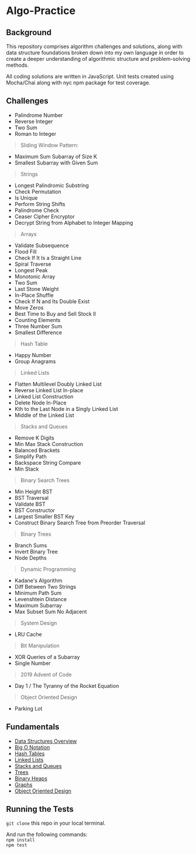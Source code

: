 # Algo-Practice

## Background
This repository comprises algorithm challenges and solutions, along with data structure foundations broken down into my own language in order to create a deeper understanding of algorithmic structure and problem-solving methods.

All coding solutions are written in JavaScript. Unit tests created using Mocha/Chai along with nyc npm package for test coverage.

## Challenges

- Palindrome Number
- Reverse Integer
- Two Sum
- Roman to Integer
> Sliding Window Pattern:
- Maximum Sum Subarray of Size K
- Smallest Subarray with Given Sum
> Strings
- Longest Palindromic Substring
- Check Permutation
- Is Unique
- Perform String Shifts
- Palindrome Check
- Ceaser Cipher Encryptor
- Decrypt String from Alphabet to Integer Mapping
> Arrays
- Validate Subsequence
- Flood Fill
- Check If It Is a Straight Line
- Spiral Traverse
- Longest Peak
- Monotonic Array
- Two Sum
- Last Stone Weight
- In-Place Shuffle
- Check If N and Its Double Exist
- Move Zeros
- Best Time to Buy and Sell Stock II
- Counting Elements
- Three Number Sum
- Smallest Difference
> Hash Table
- Happy Number
- Group Anagrams
> Linked Lists
- Flatten Multilevel Doubly Linked List
- Reverse Linked List In-place
- Linked List Construction
- Delete Node In-Place
- Kth to the Last Node in a Singly Linked List
- Middle of the Linked List
> Stacks and Queues
- Remove K Digits
- Min Max Stack Construction
- Balanced Brackets
- Simplify Path
- Backspace String Compare
- Min Stack
> Binary Search Trees
- Min Height BST
- BST Traversal
- Validate BST
- BST Constructor
- Largest Smaller BST Key
- Construct Binary Search Tree from Preorder Traversal
> Binary Trees
- Branch Sums
- Invert Binary Tree
- Node Depths
> Dynamic Programming
- Kadane's Algorithm
- Diff Between Two Strings
- Minimum Path Sum
- Levenshtein Distance
- Maximum Subarray
- Max Subset Sum No Adjacent
> System Design
- LRU Cache
> Bit Manipulation
- XOR Queries of a Subarray
- Single Number
> 2019 Advent of Code
- Day 1 / The Tyranny of the Rocket Equation
> Object Oriented Design
- Parking Lot

## Fundamentals
* [Data Structures Overview](Fundamentals/dataStructuresOverview.md)
* [Big O Notation](Fundamentals/BigO.md)
* [Hash Tables](Fundamentals/hashTables.md)
* [Linked Lists](Fundamentals/singlyLinkedLists.md)
* [Stacks and Queues](Fundamentals/stacksQueues.md)
* [Trees](Fundamentals/trees.md)
* [Binary Heaps](Fundamentals/binaryHeaps.md)
* [Graphs](Fundamentals/graphs.md)
* [Object Oriented Design](Fundamentals/objectOrientedDesign.md)

## Running the Tests
`git clone` this repo in your local terminal. </br>

And run the following commands: </br>
`npm install` </br>
`npm test`
